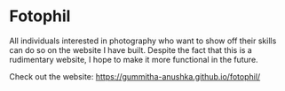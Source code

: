 # Fotophil
All individuals interested in photography who want to show off their skills can do so on the website I have built. Despite the fact that this is a rudimentary website, I hope to make it more functional in the future.

Check out the website: https://gummitha-anushka.github.io/fotophil/
